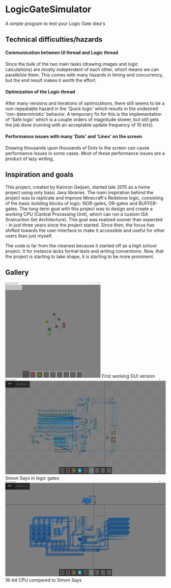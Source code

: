 # LogicGateSimulator
A simple program to test your Logic Gate idea's

## Technical difficulties/hazards
#### Communication between UI thread and Logic thread 
Since the bulk of the two main tasks (drawing images and logic calculations) are mostly independent of each other, which means we can parallelize them. This comes with many hazards in timing and concurrency, but the end result makes it worth the effort.

#### Optimization of the Logic thread
After many versions and iterations of optimizations, there still seems to be a non-repeatable hazard in the 'Quick logic' which results in the undesired 'non-deterministic' behavior. A temporary fix for this is the implementation of 'Safe logic' which is a couple orders of magnitude slower, but still gets the job done (running with an acceptable update frequency of 10 kHz).

#### Performance issues with many 'Dots' and 'Lines' on the screen
Drawing thousands upon thousands of Dots to the screen can cause performance issues in some cases. Most of these performance issues are a product of lazy writing, 

## Inspiration and goals
This project, created by Kamron Geijsen, started late 2015 as a home project using only basic Java libraries. The main inspiration behind the project was to replicate and improve Minecraft's Redstone logic, consisting of the basic building blocks of logic: NOR-gates, OR-gates and BUFFER-gates.
The long-term goal with this project was to design and create a working CPU (Central Processing Unit), which can run a custom ISA (Instruction Set Architecture). This goal was realized sooner than expected - in just three years since the project started. 
Since then, the focus has shifted towards the user-interface to make it accessible and useful for other users than just myself.

The code is far from the cleanest because it started off as a high school project. It for instance lacks formal tests and writing conventions. Now, that the project is starting to take shape, it is starting to be more prominent.

## Gallery

<img src="/docs/images/LGS exampleOld.png" height="300">
First working GUI version

<img src="/docs/images/LGS example1.png" height="300">
Simon Says in logic gates

<img src="/docs/images/LGS example2.png" height="300">
16-bit CPU compared to Simon Says